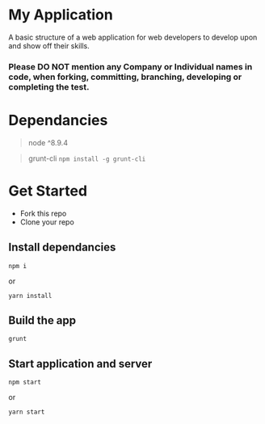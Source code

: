 # My Application

A basic structure of a web application for web developers to develop upon and show off their skills.

### Please DO NOT mention any Company or Individual names in code, when forking, committing, branching, developing or completing the test. 

# Dependancies
> node ^8.9.4

> grunt-cli ```npm install -g grunt-cli```

# Get Started

- Fork this repo
- Clone your repo

## Install dependancies
```
npm i
``` 
or 
```
yarn install
```

## Build the app
```
grunt
```

## Start application and server
```
npm start
```
or
```
yarn start
```